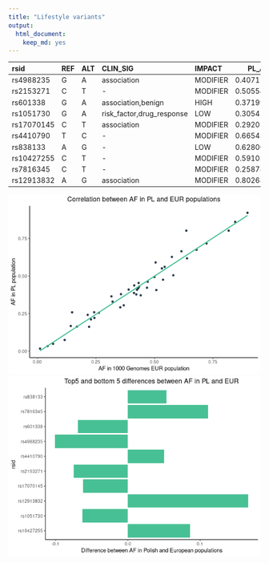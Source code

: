 ```yaml
---
title: "Lifestyle variants"
output:
  html_document:
    keep_md: yes
---
```








|rsid       |REF |ALT |CLIN_SIG                  |IMPACT   |    PL_AF| EUR_AF|  eur_diff|
|:----------|:---|:---|:-------------------------|:--------|--------:|------:|---------:|
|rs4988235  |G   |A   |association               |MODIFIER | 0.407116| 0.5080| -0.100884|
|rs2153271  |C   |T   |-                         |MODIFIER | 0.505545| 0.5805| -0.074955|
|rs601338   |G   |A   |association,benign        |HIGH     | 0.371996| 0.4414| -0.069404|
|rs1051730  |G   |A   |risk_factor,drug_response |LOW      | 0.305453| 0.3688| -0.063347|
|rs17070145 |C   |T   |association               |MODIFIER | 0.292052| 0.3539| -0.061848|
|rs4410790  |T   |C   |-                         |MODIFIER | 0.665434| 0.6153|  0.050134|
|rs838133   |A   |G   |-                         |LOW      | 0.628004| 0.5746|  0.053404|
|rs10427255 |C   |T   |-                         |MODIFIER | 0.591035| 0.5050|  0.086035|
|rs7816345  |C   |T   |-                         |MODIFIER | 0.258780| 0.1481|  0.110680|
|rs12913832 |A   |G   |association               |MODIFIER | 0.802680| 0.6362|  0.166480|




![](lifestyle_files/figure-html/unnamed-chunk-2-1.png)<!-- -->![](lifestyle_files/figure-html/unnamed-chunk-2-2.png)<!-- -->
